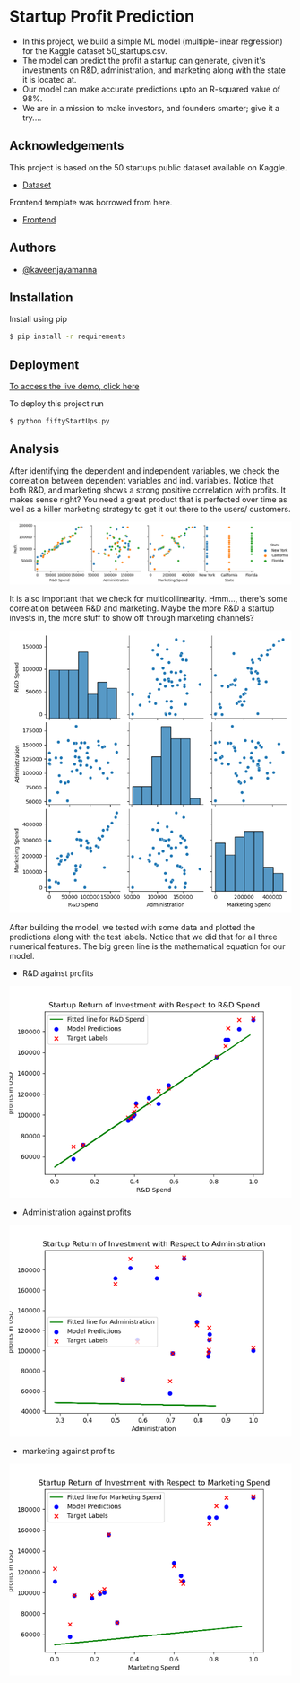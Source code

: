 
# Startup Profit Prediction

* In this project, we build a simple ML model (multiple-linear regression) for the Kaggle dataset 50_startups.csv.
* The model can predict the profit a startup can generate, given it's investments on R&D, administration, and marketing along with the state it is located at.
* Our model can make accurate predictions upto an R-squared value of 98%. 
* We are in a mission to make investors, and founders smarter; give it a try....

## Acknowledgements
This project is based on the 50 startups public dataset available on Kaggle.

 - [Dataset](https://www.kaggle.com/datasets/farhanmd29/50-startups)

Frontend template was borrowed from here.
 - [Frontend](https://towardsdatascience.com/build-and-deploy-your-first-machine-learning-web-app-e020db344a99)
 


## Authors
- [@kaveenjayamanna](https://github.com/ktjayamanna)


## Installation

Install using pip

```bash
$ pip install -r requirements
```

## Deployment
[To access the live demo, click here](https://startup50predictorv4.herokuapp.com/)

To deploy this project run

```bash
$ python fiftyStartUps.py
```



## Analysis

After identifying the dependent and independent variables, we check the correlation between dependent variables and ind. variables. 
Notice that both R&D, and marketing shows a strong positive correlation with profits. It makes sense right? You need a great product that is perfected over time as well as a killer marketing strategy to
get it out there to the users/ customers.

![Correlation check](https://github.com/ktjayamanna/startupProfitPrediction/blob/main/plots/correlation.png)

It is also important that we check for multicollinearity. Hmm..., there's some correlation between R&D and marketing. Maybe the more R&D a startup invests in, the more stuff to show off through marketing channels?

![multicollinearity check](https://github.com/ktjayamanna/startupProfitPrediction/blob/main/plots/multicollinearity.png)

After building the model, we tested with some data and plotted the predictions along with the test labels. Notice that we did that for all three numerical features. The big green line is the mathematical equation for our model.

* R&D against profits

![R&D](https://github.com/ktjayamanna/startupProfitPrediction/blob/main/plots/R%26D%20Spend.png)

* Administration against profits

![Admin](https://github.com/ktjayamanna/startupProfitPrediction/blob/main/plots/Administration.png)

* marketing against profits

![Marketing](https://github.com/ktjayamanna/startupProfitPrediction/blob/main/plots/Marketing%20Spend.png)




